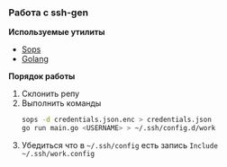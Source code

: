 ### Работа с ssh-gen



**Используемые утилиты**

- [Sops](https://github.com/mozilla/sops/releases)
- [Golang](https://golang.org/doc/install)

**Порядок работы**

1. Склонить репу
2. Выполнить команды  
    ```bash
    sops -d credentials.json.enc > credentials.json
    go run main.go <USERNAME> > ~/.ssh/config.d/work
    ```
3. Убедиться что в `~/.ssh/config` есть запись `Include ~/.ssh/work.config`

